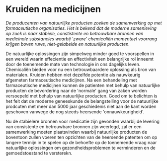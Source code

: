 # Kruiden na medicijnen

_De producenten van natuurlijke producten zoeken de samenwerking op met farmaceutische organisaties. Het is bekend dat de moderne samenleving op zoek is naar stabiele, constistente en betrouwbare bronnen van medicinale substancies waarbij 'zware' chemicaliën momenteel voorrang krijgen boven ruwe, niet-gelabelde en natuurlijke producten._ 

De natuurlijke oplossingen zijn simpelweg minder goed te voorspellen in een wereld waarin effecientie en effectiviteit een belangrijke rol inneemt door de toenemende mate van technologie in ons dagelijks leven. Chemicaliën bieden voor nu een betrouwbaardere oplossing als bron van materialen. Kruiden hebben niet dezelfde potentie als nauwkeurig afgemeten farmaceutische medicijnen. Na een behandeling met farmaceutische medicijnen kunnen de patienten met behulp van natuurlijke producten de bevordering naar de 'normale' gang van zaken worden versoepeld met behulp van natuurlijke producten. Goed om te belichten is het feit dat de moderne geneeskunde de belangstelling voor de natuurlijke prodcuten met meer dan 5000 jaar geschiedenis niet aan de kant worden geschoven vanwege de nog steeds heersende 'onnauwkeurigheid'.

Nu de stabielere bronnen voor medicatie zijn gevonden waarbij de levering van consistente en betrouwbare bronnen  zijn weerlegd, zal er een samenwerking moeten plaatsvinden waarbij natuurlijke producten de boventoon zullen voeren ten opzichten van de heersende patenten om op langere termijn in te spelen op de behoefte op de toenemende vraag naar natuurlijke oplossingen om gezondheidsproblemen te verminderen en de gemoedstoestand te versterekn. 
